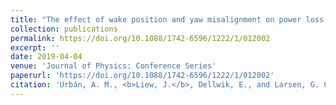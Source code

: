 ```yaml
---
title: "The effect of wake position and yaw misalignment on power loss in wind turbines"
collection: publications
permalink: https://doi.org/10.1088/1742-6596/1222/1/012002
excerpt: ''
date: 2019-04-04
venue: 'Journal of Physics: Conference Series'
paperurl: 'https://doi.org/10.1088/1742-6596/1222/1/012002'
citation: 'Urbán, A. M., <b>Liew, J.</b>, Dellwik, E., and Larsen, G. C (2019). &quot;The effect of wake position and yaw misalignment on power loss in wind turbines.&quot; <i>Journal of Physics: Conference Series</i>. 1222 012002.'
---
```

